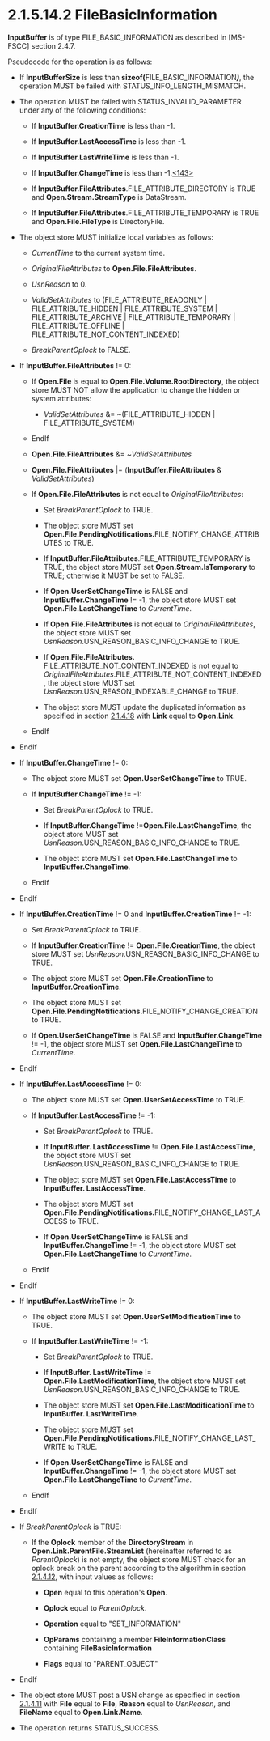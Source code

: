 <html dir="LTR" xmlns:mshelp="http://msdn.microsoft.com/mshelp" xmlns:ddue="http://ddue.schemas.microsoft.com/authoring/2003/5" xmlns:xlink="http://www.w3.org/1999/xlink" xmlns:tool="http://www.microsoft.com/tooltip">
    <head>
        <meta http-equiv="Content-Type" content="text/html; CHARSET=utf-8"></meta>
        <meta name="save" content="history"></meta>
        <title>2.1.5.14.2 FileBasicInformation</title>
        <xml>
            <mshelp:toctitle title="2.1.5.14.2 FileBasicInformation"></mshelp:toctitle>
            <mshelp:rltitle title="[MS-FSA]: FileBasicInformation"></mshelp:rltitle>
            <mshelp:keyword index="A" term="a36513b4-73c8-4888-ad29-8f3a196567e8"></mshelp:keyword>
            <mshelp:attr name="DCSext.ContentType" value="open specification"></mshelp:attr>
            <mshelp:attr name="AssetID" value="a36513b4-73c8-4888-ad29-8f3a196567e8"></mshelp:attr>
            <mshelp:attr name="TopicType" value="kbRef"></mshelp:attr>
            <mshelp:attr name="DCSext.Title" value="[MS-FSA]: FileBasicInformation" />
        </xml>
    </head>
    <body>
        <div id="header">
            <h1 class="heading">2.1.5.14.2 FileBasicInformation</h1>
        </div>
        <div id="mainSection">
            <div id="mainBody">
                <div id="allHistory" class="saveHistory"></div>
                <div id="sectionSection0" class="section" name="collapseableSection">
                    

<p><b>InputBuffer</b> is of type FILE_BASIC_INFORMATION as
described in <mshelp:link keywords="efbfe127-73ad-4140-9967-ec6500e66d5e" tabindex="0">[MS-FSCC]</mshelp:link>
section <mshelp:link keywords="16023025-8a78-492f-8b96-c873b042ac50" tabindex="0">2.4.7</mshelp:link>.</p>

<p>Pseudocode for the operation is as follows:</p>

<ul><li><p><span><span> 
</span></span>If <b>InputBufferSize</b> is less than <b>sizeof(</b>FILE_BASIC_INFORMATION<b><i>)</i></b>,
the operation MUST be failed with STATUS_INFO_LENGTH_MISMATCH.</p>

</li><li><p><span><span> 
</span></span>The operation MUST be failed with STATUS_INVALID_PARAMETER under
any of the following conditions:</p>

<ul><li><p><span><span>  </span></span>If <b>InputBuffer.CreationTime</b>
is less than -1.</p>

</li><li><p><span><span>  </span></span>If <b>InputBuffer.LastAccessTime</b>
is less than -1.</p>

</li><li><p><span><span>  </span></span>If <b>InputBuffer.LastWriteTime</b>
is less than -1.</p>

</li><li><p><span><span>  </span></span>If <b>InputBuffer.ChangeTime</b>
is less than -1.<a id="Appendix_A_Target_143"></a><a href="4e3695bd-7574-4f24-a223-b4679c065b63.html#Appendix_A_143" aria-label="Product behavior note 143">&lt;143&gt;</a></p>

</li><li><p><span><span>  </span></span>If <b>InputBuffer.FileAttributes</b>.FILE_ATTRIBUTE_DIRECTORY
is TRUE and <b>Open.Stream.StreamType</b> is DataStream.</p>

</li><li><p><span><span>  </span></span>If <b>InputBuffer.FileAttributes</b>.FILE_ATTRIBUTE_TEMPORARY
is TRUE and <b>Open.File.FileType</b> is DirectoryFile.</p>

</li></ul></li><li><p><span><span> 
</span></span>The object store MUST initialize local variables as follows:</p>

<ul><li><p><span><span>  </span></span><i>CurrentTime</i>
to the current system time.</p>

</li><li><p><span><span>  </span></span><i>OriginalFileAttributes</i>
to <b>Open.File.FileAttributes</b>.</p>

</li><li><p><span><span>  </span></span><i>UsnReason</i>
to 0.</p>

</li><li><p><span><span>  </span></span><i>ValidSetAttributes</i>
to (FILE_ATTRIBUTE_READONLY | FILE_ATTRIBUTE_HIDDEN | FILE_ATTRIBUTE_SYSTEM |
FILE_ATTRIBUTE_ARCHIVE | FILE_ATTRIBUTE_TEMPORARY | FILE_ATTRIBUTE_OFFLINE |
FILE_ATTRIBUTE_NOT_CONTENT_INDEXED)</p>

</li><li><p><span><span>  </span></span><i>BreakParentOplock</i>
to FALSE.</p>

</li></ul></li><li><p><span><span> 
</span></span>If <b>InputBuffer.FileAttributes</b> != 0:</p>

<ul><li><p><span><span>  </span></span>If <b>Open.File</b>
is equal to <b>Open.File.Volume.RootDirectory</b>, the object store MUST NOT
allow the application to change the hidden or system attributes:</p>

<ul><li><p><span><span> 
</span></span><i>ValidSetAttributes</i> &amp;= ~(FILE_ATTRIBUTE_HIDDEN |
FILE_ATTRIBUTE_SYSTEM)</p>

</li></ul></li><li><p><span><span>  </span></span>EndIf</p>

</li><li><p><span><span>  </span></span><b>Open.File.FileAttributes</b>
&amp;= ~<i>ValidSetAttributes</i></p>

</li><li><p><span><span>  </span></span><b>Open.File.FileAttributes</b>
|= (<b>InputBuffer.FileAttributes</b> &amp; <i>ValidSetAttributes</i>)</p>

</li><li><p><span><span>  </span></span>If <b>Open.File.FileAttributes</b>
is not equal to <i>OriginalFileAttributes</i>:</p>

<ul><li><p><span><span> 
</span></span>Set <i>BreakParentOplock</i> to TRUE.</p>

</li><li><p><span><span> 
</span></span>The object store MUST set <b>Open.File.PendingNotifications.</b>FILE_NOTIFY_CHANGE_ATTRIBUTES
to TRUE.</p>

</li><li><p><span><span> 
</span></span>If <b>InputBuffer.FileAttributes</b>.FILE_ATTRIBUTE_TEMPORARY is
TRUE, the object store MUST set <b>Open.Stream.IsTemporary</b> to TRUE;
otherwise it MUST be set to FALSE.</p>

</li><li><p><span><span> 
</span></span>If <b>Open.UserSetChangeTime</b> is FALSE and <b>InputBuffer.ChangeTime</b>
!= -1, the object store MUST set <b>Open.File.LastChangeTime</b> to <i>CurrentTime</i>.</p>

</li><li><p><span><span> 
</span></span>If <b>Open.File.FileAttributes</b> is not equal to <i>OriginalFileAttributes</i>,
the object store MUST set <i>UsnReason</i>.USN_REASON_BASIC_INFO_CHANGE to
TRUE.</p>

</li><li><p><span><span> 
</span></span>If <b>Open.File.FileAttributes.</b> FILE_ATTRIBUTE_NOT_CONTENT_INDEXED
is not equal to <i>OriginalFileAttributes</i>.FILE_ATTRIBUTE_NOT_CONTENT_INDEXED,
the object store MUST set <i>UsnReason</i>.USN_REASON_INDEXABLE_CHANGE to TRUE.</p>

</li><li><p><span><span> 
</span></span>The object store MUST update the duplicated information as
specified in section <a href="7e375703-5641-48f3-b844-c2ef1ee70461.html">2.1.4.18</a>
with <b>Link</b> equal to <b>Open.Link</b>.</p>

</li></ul></li><li><p><span><span>  </span></span>EndIf</p>

</li></ul></li><li><p><span><span> 
</span></span>EndIf</p>

</li><li><p><span><span> 
</span></span>If <b>InputBuffer.ChangeTime</b> != 0:</p>

<ul><li><p><span><span>  </span></span>The
object store MUST set <b>Open.UserSetChangeTime</b> to TRUE.</p>

</li><li><p><span><span>  </span></span>If <b>InputBuffer.ChangeTime</b>
!= -1:</p>

<ul><li><p><span><span> 
</span></span>Set <i>BreakParentOplock</i> to TRUE.</p>

</li><li><p><span><span> 
</span></span>If <b>InputBuffer.ChangeTime</b> !=<b>Open.File.LastChangeTime</b>,
the object store MUST set <i>UsnReason</i>.USN_REASON_BASIC_INFO_CHANGE to
TRUE.</p>

</li><li><p><span><span> 
</span></span>The object store MUST set <b>Open.File.LastChangeTime</b> to <b>InputBuffer.ChangeTime</b>.</p>

</li></ul></li><li><p><span><span>  </span></span>EndIf</p>

</li></ul></li><li><p><span><span> 
</span></span>EndIf</p>

</li><li><p><span><span> 
</span></span>If <b>InputBuffer.CreationTime</b> != 0 and <b>InputBuffer.CreationTime</b>
!= -1:</p>

<ul><li><p><span><span>  </span></span>Set
<i>BreakParentOplock</i> to TRUE.</p>

</li><li><p><span><span>  </span></span>If <b>InputBuffer.CreationTime</b>
!= <b>Open.File.CreationTime</b>, the object store MUST set <i>UsnReason</i>.USN_REASON_BASIC_INFO_CHANGE
to TRUE.</p>

</li><li><p><span><span>  </span></span>The
object store MUST set <b>Open.File.CreationTime</b> to <b>InputBuffer.CreationTime</b>.</p>

</li><li><p><span><span>  </span></span>The
object store MUST set <b>Open.File.PendingNotifications.</b>FILE_NOTIFY_CHANGE_CREATION
to TRUE.</p>

</li><li><p><span><span>  </span></span>If <b>Open.UserSetChangeTime</b>
is FALSE and <b>InputBuffer.ChangeTime</b> != -1, the object store MUST set <b>Open.File.LastChangeTime</b>
to <i>CurrentTime</i>.</p>

</li></ul></li><li><p><span><span> 
</span></span>EndIf</p>

</li><li><p><span><span> 
</span></span>If <b>InputBuffer.LastAccessTime</b> != 0:</p>

<ul><li><p><span><span>  </span></span>The
object store MUST set <b>Open.UserSetAccessTime</b> to TRUE.</p>

</li><li><p><span><span>  </span></span>If <b>InputBuffer.LastAccessTime</b>
!= -1:</p>

<ul><li><p><span><span> 
</span></span>Set <i>BreakParentOplock</i> to TRUE.</p>

</li><li><p><span><span> 
</span></span>If <b>InputBuffer. LastAccessTime</b> != <b>Open.File.LastAccessTime</b>,
the object store MUST set <i>UsnReason</i>.USN_REASON_BASIC_INFO_CHANGE to
TRUE.</p>

</li><li><p><span><span> 
</span></span>The object store MUST set <b>Open.File.LastAccessTime</b> to <b>InputBuffer.
LastAccessTime</b>.</p>

</li><li><p><span><span> 
</span></span>The object store MUST set <b>Open.File.PendingNotifications.</b>FILE_NOTIFY_CHANGE_LAST_ACCESS
to TRUE.</p>

</li><li><p><span><span> 
</span></span>If <b>Open.UserSetChangeTime</b> is FALSE and <b>InputBuffer.ChangeTime</b>
!= -1, the object store MUST set <b>Open.File.LastChangeTime</b> to <i>CurrentTime</i>.</p>

</li></ul></li><li><p><span><span>  </span></span>EndIf</p>

</li></ul></li><li><p><span><span> 
</span></span>EndIf</p>

</li><li><p><span><span> 
</span></span>If <b>InputBuffer.LastWriteTime</b> != 0:</p>

<ul><li><p><span><span>  </span></span>The
object store MUST set <b>Open.UserSetModificationTime</b> to TRUE.</p>

</li><li><p><span><span>  </span></span>If <b>InputBuffer.LastWriteTime</b>
!= -1:</p>

<ul><li><p><span><span> 
</span></span>Set <i>BreakParentOplock</i> to TRUE.</p>

</li><li><p><span><span> 
</span></span>If <b>InputBuffer. LastWriteTime</b> != <b>Open.File.LastModificationTime</b>,
the object store MUST set <i>UsnReason</i>.USN_REASON_BASIC_INFO_CHANGE to
TRUE.</p>

</li><li><p><span><span> 
</span></span>The object store MUST set <b>Open.File.LastModificationTime</b>
to <b>InputBuffer. LastWriteTime</b>.</p>

</li><li><p><span><span> 
</span></span>The object store MUST set <b>Open.File.PendingNotifications.</b>FILE_NOTIFY_CHANGE_LAST_WRITE
to TRUE.</p>

</li><li><p><span><span> 
</span></span>If <b>Open.UserSetChangeTime</b> is FALSE and <b>InputBuffer.ChangeTime</b>
!= -1, the object store MUST set <b>Open.File.LastChangeTime</b> to <i>CurrentTime</i>.</p>

</li></ul></li><li><p><span><span>  </span></span>EndIf</p>

</li></ul></li><li><p><span><span> 
</span></span>EndIf</p>

</li><li><p><span><span> 
</span></span>If <i>BreakParentOplock</i> is TRUE:</p>

<ul><li><p><span><span>  </span></span>If
the <b>Oplock</b> member of the <b>DirectoryStream</b> in <b>Open.Link.ParentFile.StreamList</b>
(hereinafter referred to as <i>ParentOplock</i>) is not empty, the object store
MUST check for an oplock break on the parent according to the algorithm in
section <a href="306239fb-cb60-49fe-b293-df4d1a5f757a.html">2.1.4.12</a>, with
input values as follows:</p>

<ul><li><p><span><span> 
</span></span><b>Open</b> equal to this operation's <b>Open</b>.</p>

</li><li><p><span><span> 
</span></span><b>Oplock</b> equal to <i>ParentOplock</i>.</p>

</li><li><p><span><span> 
</span></span><b>Operation</b> equal to &quot;SET_INFORMATION&quot;</p>

</li><li><p><span><span> 
</span></span><b>OpParams</b> containing a member <b>FileInformationClass</b>
containing <b>FileBasicInformation</b></p>

</li><li><p><span><span> 
</span></span><b>Flags</b> equal to &quot;PARENT_OBJECT&quot; </p>

</li></ul></li></ul></li><li><p><span><span> 
</span></span>EndIf</p>

</li><li><p><span><span> 
</span></span>The object store MUST post a USN change as specified in section <a href="2c897c5e-b29e-464d-825f-565ff587f7f1.html">2.1.4.11</a> with <b>File</b>
equal to <b>File</b>, <b>Reason</b> equal to <i>UsnReason</i>, and <b>FileName</b>
equal to <b>Open.Link.Name</b>.</p>

</li><li><p><span><span> 
</span></span>The operation returns STATUS_SUCCESS.</p>

</li></ul>
                </div>
            </div>
        </div>
    </body>
</html>